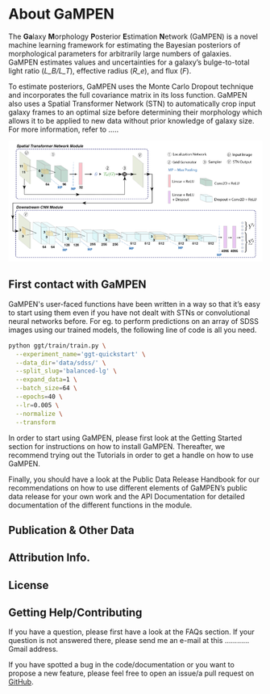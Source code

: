 # About GaMPEN

The **Ga**laxy **M**orphology **P**osterior **E**stimation **N**etwork (GaMPEN) is a novel machine learning framework for estimating the Bayesian posteriors of morphological parameters for arbitrarily large numbers of galaxies. GaMPEN estimates values and uncertainties for a galaxy’s bulge-to-total light
ratio (*L_B/L_T*), effective radius (*R_e*), and flux (*F*). 

To estimate posteriors, GaMPEN uses the Monte Carlo Dropout technique and incorporates the full covariance matrix in its loss function. GaMPEN also uses a Spatial Transformer Network (STN) to automatically crop input galaxy frames to an optimal size before determining their morphology which allows it to be applied to new data without prior knowledge of galaxy size. For more information, refer to .....

![GaMPEN architecture](../assets/GaMPEN_architecture.png)

## First contact with GaMPEN

GaMPEN's user-faced functions have been written in a way so that it’s easy to start using them even if you have not dealt with STNs or convolutional neural networks before. For eg. to perform predictions on an array of SDSS images using our trained models, the following line of code is all you need.

```bash
python ggt/train/train.py \
  --experiment_name='ggt-quickstart' \
  --data_dir='data/sdss/' \
  --split_slug='balanced-lg' \
  --expand_data=1 \
  --batch_size=64 \
  --epochs=40 \
  --lr=0.005 \
  --normalize \
  --transform
```

In order to start using GaMPEN, please first look at the Getting Started section for instructions on how to install GaMPEN. Thereafter, we recommend trying out the Tutorials in order to get a handle on how to use GaMPEN.

Finally, you should have a look at the Public Data Release Handbook for our recommendations on how to use different elements of GaMPEN’s public data release for your own work and the API Documentation for detailed documentation of the different functions in the module.

## Publication & Other Data

## Attribution Info.

## License

## Getting Help/Contributing

If you have a question, please first have a look at the FAQs section. If your question is not answered there, please send me an e-mail at this ............ Gmail address.

If you have spotted a bug in the code/documentation or you want to propose a new feature, please feel free to open an issue/a pull request on [GitHub](https://github.com/aritraghsh09/GaMReN).